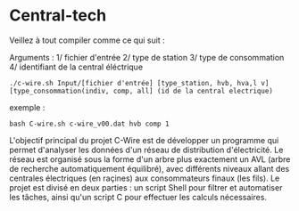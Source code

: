 # Central-tech

Veillez à tout compiler comme ce qui suit :

Arguments : 
1/ fichier d'entrée 
2/ type de station 
3/ type de consommation 
4/ identifiant de la central éléctrique

`./c-wire.sh Input/[fichier d'entrée] [type_station, hvb, hva,l v] [type_consommation(indiv, comp, all] (id de la central electrique) `

exemple : 

`bash C-wire.sh c-wire_v00.dat hvb comp 1`



L'objectif principal du projet C-Wire est de développer un programme qui permet d'analyser les 
données d'un réseau de distribution d'électricité. Le réseau est 
organisé sous la forme d'un arbre plus exactement un AVL (arbre de recherche automatiquement 
équilibré), avec différents niveaux allant des centrales électriques
(en raçines) aux consommateurs finaux (les fils).
Le projet est divisé en deux parties : un script Shell pour filtrer et automatiser les tâches, 
ainsi qu'un script C pour effectuer les calculs nécessaires.




